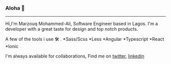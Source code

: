 ### Aloha 👋
***
Hi,I'm Marzouq Mohammed-Ali, Software Engineer based in Lagos. I'm a developer with a great taste for design and top notch products.

A few of the tools i use :hammer_and_wrench: .
 *Sass/Scss
 *Less
 *Angular
 *Typescript
 *React
 *Ionic

I'm always available for collaborations, Find me on [twitter](https://twitter.com/__marzouq), [linkedin](https://www.linkedin.com/in/marzouq-mohammed-b17021156/) 
<!--
**Marzouq-mohd/Marzouq-mohd** is a ✨ _special_ ✨ repository because its `README.md` (this file) appears on your GitHub profile.

Here are some ideas to get you started:

- 🔭 I’m currently working on ...
- 🌱 I’m currently learning ...
- 👯 I’m looking to collaborate on ...
- 🤔 I’m looking for help with ...
- 💬 Ask me about ...
- 📫 How to reach me: ...
- 😄 Pronouns: ...
- ⚡ Fun fact: ...
-->

